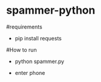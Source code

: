 # spammer-python

#requirements

- pip install requests

#How to run 

- python spammer.py 

- enter phone
